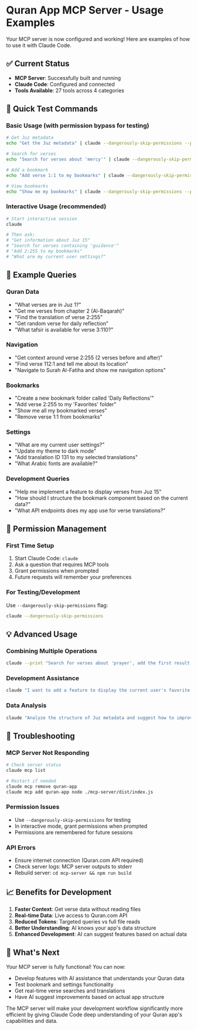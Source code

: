 # Quran App MCP Server - Usage Examples

Your MCP server is now configured and working! Here are examples of how to use it with Claude Code.

## ✅ Current Status

- **MCP Server**: Successfully built and running
- **Claude Code**: Configured and connected
- **Tools Available**: 27 tools across 4 categories

## 🚀 Quick Test Commands

### Basic Usage (with permission bypass for testing)

```bash
# Get Juz metadata
echo "Get the Juz metadata" | claude --dangerously-skip-permissions --print

# Search for verses
echo "Search for verses about 'mercy'" | claude --dangerously-skip-permissions --print

# Add a bookmark
echo "Add verse 1:1 to my bookmarks" | claude --dangerously-skip-permissions --print

# View bookmarks
echo "Show me my bookmarks" | claude --dangerously-skip-permissions --print
```

### Interactive Usage (recommended)

```bash
# Start interactive session
claude

# Then ask:
# "Get information about Juz 15"
# "Search for verses containing 'guidance'"
# "Add 2:255 to my bookmarks"
# "What are my current user settings?"
```

## 📖 Example Queries

### Quran Data

- "What verses are in Juz 1?"
- "Get me verses from chapter 2 (Al-Baqarah)"
- "Find the translation of verse 2:255"
- "Get random verse for daily reflection"
- "What tafsir is available for verse 3:110?"

### Navigation

- "Get context around verse 2:255 (2 verses before and after)"
- "Find verse 112:1 and tell me about its location"
- "Navigate to Surah Al-Fatiha and show me navigation options"

### Bookmarks

- "Create a new bookmark folder called 'Daily Reflections'"
- "Add verse 2:255 to my 'Favorites' folder"
- "Show me all my bookmarked verses"
- "Remove verse 1:1 from bookmarks"

### Settings

- "What are my current user settings?"
- "Update my theme to dark mode"
- "Add translation ID 131 to my selected translations"
- "What Arabic fonts are available?"

### Development Queries

- "Help me implement a feature to display verses from Juz 15"
- "How should I structure the bookmark component based on the current data?"
- "What API endpoints does my app use for verse translations?"

## 🔧 Permission Management

### First Time Setup

1. Start Claude Code: `claude`
2. Ask a question that requires MCP tools
3. Grant permissions when prompted
4. Future requests will remember your preferences

### For Testing/Development

Use `--dangerously-skip-permissions` flag:

```bash
claude --dangerously-skip-permissions
```

## 💡 Advanced Usage

### Combining Multiple Operations

```bash
claude --print "Search for verses about 'prayer', add the first result to bookmarks, then show me my bookmark folders"
```

### Development Assistance

```bash
claude "I want to add a feature to display the current user's favorite verses. Use the MCP server to understand the bookmark structure and help me implement this."
```

### Data Analysis

```bash
claude "Analyze the structure of Juz metadata and suggest how to improve the navigation in my app"
```

## 🐛 Troubleshooting

### MCP Server Not Responding

```bash
# Check server status
claude mcp list

# Restart if needed
claude mcp remove quran-app
claude mcp add quran-app node ./mcp-server/dist/index.js
```

### Permission Issues

- Use `--dangerously-skip-permissions` for testing
- In interactive mode, grant permissions when prompted
- Permissions are remembered for future sessions

### API Errors

- Ensure internet connection (Quran.com API required)
- Check server logs: MCP server outputs to stderr
- Rebuild server: `cd mcp-server && npm run build`

## 📈 Benefits for Development

1. **Faster Context**: Get verse data without reading files
2. **Real-time Data**: Live access to Quran.com API
3. **Reduced Tokens**: Targeted queries vs full file reads
4. **Better Understanding**: AI knows your app's data structure
5. **Enhanced Development**: AI can suggest features based on actual data

## 🎯 What's Next

Your MCP server is fully functional! You can now:

- Develop features with AI assistance that understands your Quran data
- Test bookmark and settings functionality
- Get real-time verse searches and translations
- Have AI suggest improvements based on actual app structure

The MCP server will make your development workflow significantly more efficient by giving Claude Code deep understanding of your Quran app's capabilities and data.
